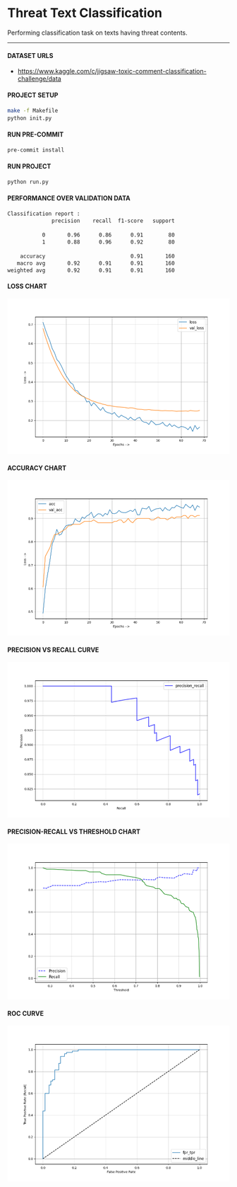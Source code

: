 # Threat Text Classification

Performing classification task on texts having threat contents.

---

#### DATASET URLS
- https://www.kaggle.com/c/jigsaw-toxic-comment-classification-challenge/data

#### PROJECT SETUP
```bash
make -f Makefile
python init.py
```

#### RUN PRE-COMMIT
```bash
pre-commit install
```

#### RUN PROJECT
```bash
python run.py
```

#### PERFORMANCE OVER VALIDATION DATA
```
Classification report :
              precision    recall  f1-score   support

           0       0.96      0.86      0.91        80
           1       0.88      0.96      0.92        80

    accuracy                           0.91       160
   macro avg       0.92      0.91      0.91       160
weighted avg       0.92      0.91      0.91       160
```

#### LOSS CHART
![Loss chart image](/outputs/loss_chart.png)

#### ACCURACY CHART
![Accuracy chart image](/outputs/accuracy_chart.png)

#### PRECISION VS RECALL CURVE
![Precision vs recall curve image](/outputs/precision_vs_recall_chart.png)

#### PRECISION-RECALL VS THRESHOLD CHART
![Precision recall vs threshold image](/outputs/precision_recall_vs_threshold_chart.png)

#### ROC CURVE
![Roc curve image](/outputs/roc_curve.png)